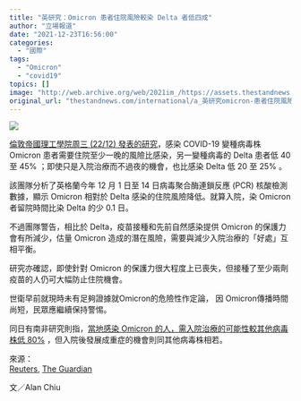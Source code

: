```yaml
---
title: "英研究：Omicron 患者住院風險較染 Delta 者低四成"
author: "立場報道"
date: "2021-12-23T16:56:00"
categories:
  - "國際"
tags:
  - "Omicron"
  - "covid19"
topics: []
image: "http://web.archive.org/web/2021im_/https://assets.thestandnews.com/media/photos/Untitled-7-02_akhTO3y.png"
original_url: "thestandnews.com/international/a_英研究omicron-患者住院風險較染-delta-者低四成"
---
```

![](http://web.archive.org/web/2021im_/https://assets.thestandnews.com/media/photos/Untitled-7-02_akhTO3y.png)

[倫敦帝國理工學院周三 (22/12) 發表的研究](http://web.archive.org/web/20211223093914/https://www.imperial.ac.uk/mrc-global-infectious-disease-analysis/covid-19/report-50-severity-omicron/)，感染 COVID-19 變種病毒株 Omicron 患者需要住院至少一晚的風險比感染，另一變種病毒的 Delta 患者低 40 至 45% ；即使只是入院治療而不過夜的機會，也比感染 Delta 低 20 至 25% 。

該團隊分析了英格蘭今年 12 月 1 日至 14 日病毒聚合酶連鎖反應 (PCR) 核酸檢測數據，顯示 Omicron 相對於 Delta 感染的住院風險降低。就算入院，染 Omicron 者留院時間比染 Delta 的少 0.1 日。

不過團隊警告，相比於 Delta，疫苗接種和先前自然感染提供 Omicron 的保護力會有所減少，估量 Omicron 造成的潛在風險，需要與減少入院治療的「好處」互相平衡。

研究亦確認，即使針對 Omicron 的保護力很大程度上已喪失，但接種了至少兩劑疫苗的人仍可大幅防止住院機會。

世衛早前就現時未有足夠證據就Omicron的危險性作定論， 因 Omicron傳播時間尚短，民眾應繼續保持警惕。

同日有南非研究則指，[當地感染 Omicron 的人，需入院治療的可能性較其他病毒株低 80%](../../international/omicron-%E4%BE%86%E8%A5%B2%E8%8B%B1%E5%9C%8B%E7%A2%BA%E8%A8%BA%E4%BA%BA%E6%95%B8%E9%A6%96%E6%AC%A1%E7%A0%B4%E5%8D%81%E8%90%AC-%E5%8D%97%E9%9D%9E%E7%A0%94%E7%A9%B6%E6%8C%87%E4%BD%8F%E9%99%A2%E9%A2%A8%E9%9A%AA%E4%BD%8E-8-%E6%88%90) ，但入院後發展成重症的機會則同其他病毒株相若。

來源：  
[Reuters](http://web.archive.org/web/20211223093914/https://www.reuters.com/business/healthcare-pharmaceuticals/hospital-stay-risk-omicron-is-40-45-lower-than-delta-uk-study-2021-12-22/), [The Guardian](http://web.archive.org/web/20211223093914/https://www.theguardian.com/world/2021/dec/22/risk-of-hospital-stay-40-lower-with-omicron-than-delta-uk-data-suggests)

文／Alan Chiu